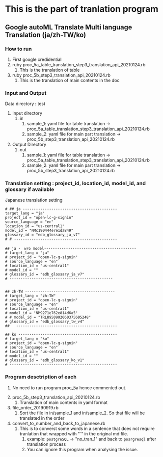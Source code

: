 # This is the part of tranlation program

## Google autoML Translate Multi language Translation (ja/zh-TW/ko)

### How to run

1. First google credidential
2. ruby  proc_5a_table_translation_step3_translation_api_20210124.rb
   1. This is the translation of table
3. ruby proc_5b_step3_translation_api_20210124.rb
   1. This is the translation of main contents in the doc

### Input and Output

Data directory : test

1. Input directory
   1. in
      1. sample_1: yaml file for table translation -> proc_5a_table_translation_step3_translation_api_20210124.rb
      2. sample_2: yaml file for main part translation -> proc_5b_step3_translation_api_20210124.rb
2. Output Directory
   1. out
      1. sample_1: yaml file for table translation -> proc_5a_table_translation_step3_translation_api_20210124.rb
      2. sample_2: yaml file for main part translation -> proc_5b_step3_translation_api_20210124.rb

### Translation setting : project_id, location_id, model_id, and glossary if available

Japanese translation setting

```
# ## ja -------------------------------------------
target_lang = "ja"
project_id = "open-lc-g-signin"
source_language = "en"
location_id = "us-central1"
model_id = "NMc190444e7e1da849"
glossary_id = "edb_glossary_ja_v7"
# # -----------------------------------------------

## ja -　w/o model------------------------------------------
# target_lang = "ja"
# project_id = "open-lc-g-signin"
# source_language = "en"
# location_id = "us-central1"
# model_id = ""
# glossary_id = "edb_glossary_ja_v7"
# -----------------------------------------------


## zh-TW -----------------------------------------
# target_lang = "zh-TW"
# project_id = "open-lc-g-signin"
# source_language = "en"
# location_id = "us-central1"
# model_id = "NM9271e762e814d6a5"
# # model_id = "TRL8950902060375605248"
# glossary_id = "edb_glossary_tw_v4"
##   ----------------------------------------------

## ko ---------------------------------------------
# target_lang = "ko"
# project_id = "open-lc-g-signin"
# source_language = "en"
# location_id = "us-central1"
# model_id = ""
# glossary_id = "edb_glossary_ko_v1"
# -------------------------------------------------
```

### Program desctription of each

1. No need to run program proc_5a  hence commented out.
<!-- 1. proc_5a_table_translation_step3_translation_api_20210124.rb
   1. Translate the contents in the table section.
      1. Reason for having this:  Some columen does not require translation. Rather need to describe as is in English -->
2. proc_5b_step3_translation_api_20210124.rb
   1. Translation of main contents in yaml format
3. file_order_20190919.rb
   1. Sort the file in in/sample_1 and in/sample_2. So that file will be translated in the order
4. convert_to_number_and_back_to_japanese.rb
   1. This is to converst some words in a sentence that does not require tranlation that wrapped with "`" in the original md file.
      1. example: `postgreSQL` -> "no_tran_1" and back to `posrgresql` after translation process
      1. You can ignore this program when analysing the issue.


